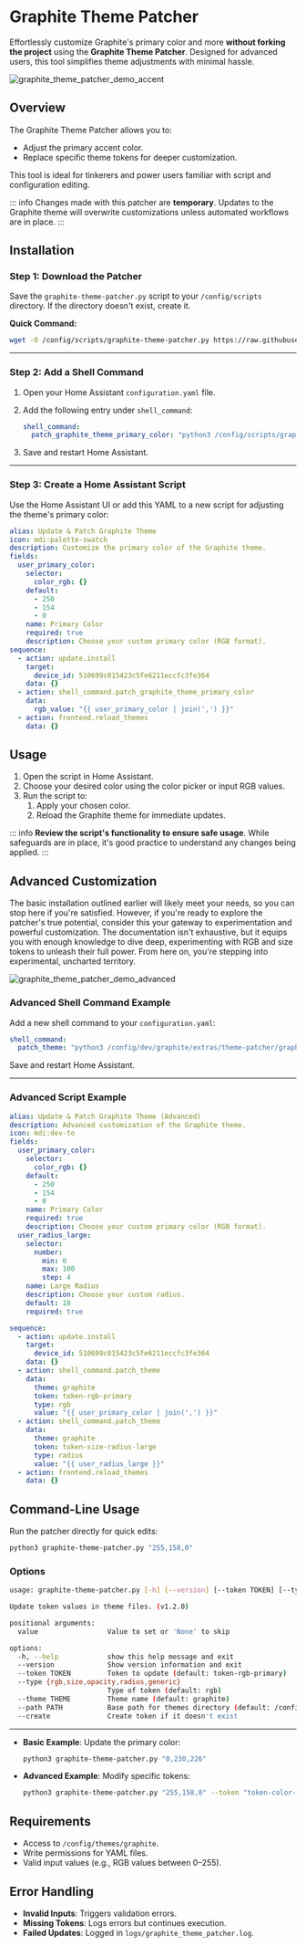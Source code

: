 # Graphite Theme Patcher

Effortlessly customize Graphite's primary color and more **without forking the project** using the **Graphite Theme Patcher**. Designed for advanced users, this tool simplifies theme adjustments with minimal hassle.

![graphite_theme_patcher_demo_accent](/assets/gif/graphite_theme_patcher_demo_accent.gif)

## Overview

The Graphite Theme Patcher allows you to:
- Adjust the primary accent color.
- Replace specific theme tokens for deeper customization.

This tool is ideal for tinkerers and power users familiar with script and configuration editing.

::: info
Changes made with this patcher are **temporary**. Updates to the Graphite theme will overwrite customizations unless automated workflows are in place.
:::


## Installation

### **Step 1: Download the Patcher**

Save the `graphite-theme-patcher.py` script to your `/config/scripts` directory. If the directory doesn't exist, create it.

**Quick Command:**

```bash
wget -O /config/scripts/graphite-theme-patcher.py https://raw.githubusercontent.com/TilmanGriesel/graphite/refs/heads/main/extras/theme-patcher/graphite-theme-patcher.py
```

---

### **Step 2: Add a Shell Command**

1. Open your Home Assistant `configuration.yaml` file.
2. Add the following entry under `shell_command`:

   ```yaml
   shell_command:
     patch_graphite_theme_primary_color: "python3 /config/scripts/graphite-theme-patcher.py {{ rgb_value }}"
   ```

3. Save and restart Home Assistant.


---

### **Step 3: Create a Home Assistant Script**

Use the Home Assistant UI or add this YAML to a new script for adjusting the theme's primary color:

```yaml
alias: Update & Patch Graphite Theme
icon: mdi:palette-swatch
description: Customize the primary color of the Graphite theme.
fields:
  user_primary_color:
    selector:
      color_rgb: {}
    default:
      - 250
      - 154
      - 0
    name: Primary Color
    required: true
    description: Choose your custom primary color (RGB format).
sequence:
  - action: update.install
    target:
      device_id: 510699c015423c5fe6211eccfc3fe364
    data: {}
  - action: shell_command.patch_graphite_theme_primary_color
    data:
      rgb_value: "{{ user_primary_color | join(',') }}"
  - action: frontend.reload_themes
    data: {}

```

## Usage

1. Open the script in Home Assistant.
2. Choose your desired color using the color picker or input RGB values.
3. Run the script to:
   1. Apply your chosen color.
   2. Reload the Graphite theme for immediate updates.

::: info
**Review the script's functionality to ensure safe usage**. While safeguards are in place, it's good practice to understand any changes being applied.
:::

## Advanced Customization

The basic installation outlined earlier will likely meet your needs, so you can stop here if you're satisfied. However, if you're ready to explore the patcher's true potential, consider this your gateway to experimentation and powerful customization. The documentation isn't exhaustive, but it equips you with enough knowledge to dive deep, experimenting with RGB and size tokens to unleash their full power. From here on, you're stepping into experimental, uncharted territory.

![graphite_theme_patcher_demo_advanced](/assets/gif/graphite_theme_patcher_demo_advanced.gif)

### Advanced Shell Command Example

Add a new shell command to your `configuration.yaml`:

```yaml
shell_command:
  patch_theme: "python3 /config/dev/graphite/extras/theme-patcher/graphite-theme-patcher.py --theme {{ theme }} --token {{ token }} --type {{ type }} {{ value }}"

```

Save and restart Home Assistant.

---

### Advanced Script Example

```yaml
alias: Update & Patch Graphite Theme (Advanced)
description: Advanced customization of the Graphite theme.
icon: mdi:dev-to
fields:
  user_primary_color:
    selector:
      color_rgb: {}
    default:
      - 250
      - 154
      - 0
    name: Primary Color
    required: true
    description: Choose your custom primary color (RGB format).
  user_radius_large:
    selector:
      number:
        min: 0
        max: 100
        step: 4
    name: Large Radius
    description: Choose your custom radius.
    default: 18
    required: true

sequence:
  - action: update.install
    target:
      device_id: 510699c015423c5fe6211eccfc3fe364
    data: {}
  - action: shell_command.patch_theme
    data:
      theme: graphite
      token: token-rgb-primary
      type: rgb
      value: "{{ user_primary_color | join(',') }}"
  - action: shell_command.patch_theme
    data:
      theme: graphite
      token: token-size-radius-large
      type: radius
      value: "{{ user_radius_large }}"
  - action: frontend.reload_themes
    data: {}
```

## Command-Line Usage

Run the patcher directly for quick edits:

```bash
python3 graphite-theme-patcher.py "255,158,0"
```

### Options

```bash
usage: graphite-theme-patcher.py [-h] [--version] [--token TOKEN] [--type {rgb,size,opacity,radius,generic}] [--theme THEME] [--path PATH] [--create] [value]

Update token values in theme files. (v1.2.0)

positional arguments:
  value                 Value to set or 'None' to skip

options:
  -h, --help            show this help message and exit
  --version             Show version information and exit
  --token TOKEN         Token to update (default: token-rgb-primary)
  --type {rgb,size,opacity,radius,generic}
                        Type of token (default: rgb)
  --theme THEME         Theme name (default: graphite)
  --path PATH           Base path for themes directory (default: /config/themes)
  --create              Create token if it doesn't exist
```

---

- **Basic Example**: Update the primary color:
  ```bash
  python3 graphite-theme-patcher.py "0,230,226"
  ```
- **Advanced Example**: Modify specific tokens:
  ```bash
  python3 graphite-theme-patcher.py "255,158,0" --token "token-color-feedback-info"
  ```

## Requirements

- Access to `/config/themes/graphite`.
- Write permissions for YAML files.
- Valid input values (e.g., RGB values between 0–255).

## Error Handling

- **Invalid Inputs**: Triggers validation errors.
- **Missing Tokens**: Logs errors but continues execution.
- **Failed Updates**: Logged in `logs/graphite_theme_patcher.log`.

